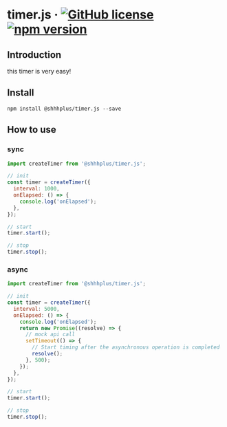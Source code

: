 # timer.js &middot; [![GitHub license](https://img.shields.io/badge/license-MIT-blue.svg)](https://github.com/shhhplus/timer.js/blob/master/LICENSE) [![npm version](https://img.shields.io/npm/v/@shhhplus/timer.js.svg?style=flat)](https://www.npmjs.com/package/@shhhplus/timer.js)

## Introduction

this timer is very easy!

## Install

`npm install @shhhplus/timer.js --save`

## How to use

### sync

```javascript
import createTimer from '@shhhplus/timer.js';

// init
const timer = createTimer({
  interval: 1000,
  onElapsed: () => {
    console.log('onElapsed');
  },
});

// start
timer.start();

// stop
timer.stop();
```

### async

```javascript
import createTimer from '@shhhplus/timer.js';

// init
const timer = createTimer({
  interval: 5000,
  onElapsed: () => {
    console.log('onElapsed');
    return new Promise((resolve) => {
      // mock api call
      setTimeout(() => {
        // Start timing after the asynchronous operation is completed
        resolve();
      }, 500);
    });
  },
});

// start
timer.start();

// stop
timer.stop();
```
